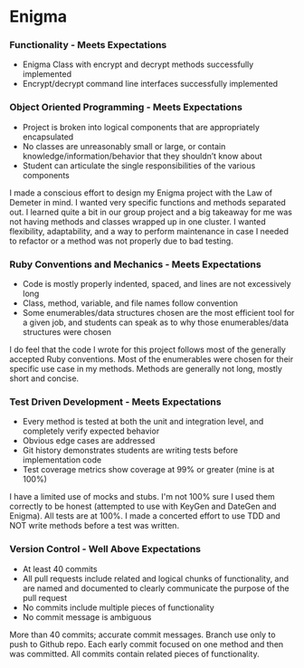 # Enigma


### Functionality - Meets Expectations
* Enigma Class with encrypt and decrypt methods successfully implemented
* Encrypt/decrypt command line interfaces successfully implemented


### Object Oriented Programming - Meets Expectations
* Project is broken into logical components that are appropriately encapsulated
* No classes are unreasonably small or large, or contain knowledge/information/behavior that they shouldn’t know about
* Student can articulate the single responsibilities of the various components

I made a conscious effort to design my Enigma project with the Law of Demeter
in mind. I wanted very specific functions and methods separated out. I learned quite a bit in our group project and a big takeaway for me was not having methods and classes wrapped up in one cluster. I wanted flexibility,
adaptability, and a way to perform maintenance in case I needed to refactor
or a method was not properly due to bad testing.

### Ruby Conventions and Mechanics - Meets Expectations
* Code is mostly properly indented, spaced, and lines are not excessively long
* Class, method, variable, and file names follow convention
* Some enumerables/data structures chosen are the most efficient tool for a given job, and students can speak as to why those enumerables/data structures were chosen

I do feel that the code I wrote for this project follows most of the generally accepted Ruby conventions. Most of the enumerables were chosen for their specific use case in my methods. Methods are generally not long, mostly short and concise.

### Test Driven Development - Meets Expectations
* Every method is tested at both the unit and integration level, and completely verify expected behavior
* Obvious edge cases are addressed
* Git history demonstrates students are writing tests before implementation code
* Test coverage metrics show coverage at 99% or greater (mine is at 100%)

I have a limited use of mocks and stubs. I'm not 100% sure I used them correctly to be honest (attempted to use with KeyGen and DateGen and Enigma). All tests are at 100%. I made a concerted effort to use TDD and NOT write methods before a test was written.

### Version Control - Well Above Expectations
* At least 40 commits
* All pull requests include related and logical chunks of functionality, and are named and documented to clearly communicate the purpose of the pull request
* No commits include multiple pieces of functionality
* No commit message is ambiguous

More than 40 commits; accurate commit messages. Branch use only to push to Github repo. Each early commit focused on one method and then was committed. All commits contain related pieces of functionality.

